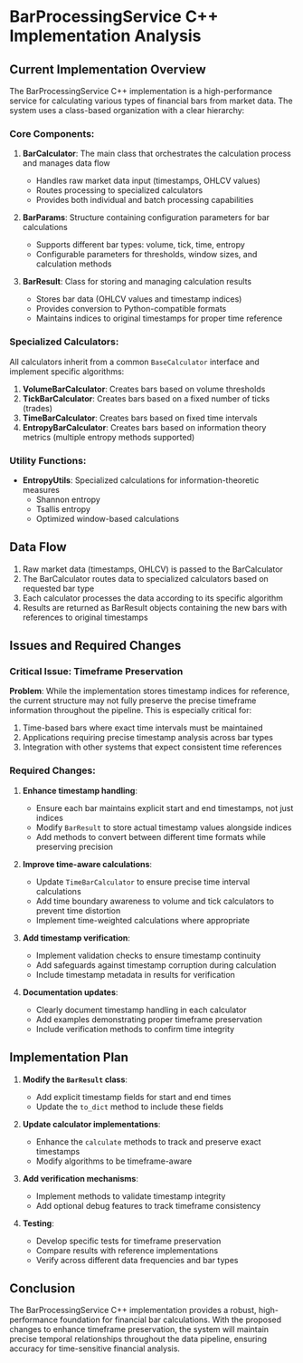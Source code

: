 # BarProcessingService C++ Implementation Analysis

## Current Implementation Overview

The BarProcessingService C++ implementation is a high-performance service for calculating various types of financial bars from market data. The system uses a class-based organization with a clear hierarchy:

### Core Components:

1. **BarCalculator**: The main class that orchestrates the calculation process and manages data flow
   - Handles raw market data input (timestamps, OHLCV values)
   - Routes processing to specialized calculators
   - Provides both individual and batch processing capabilities

2. **BarParams**: Structure containing configuration parameters for bar calculations
   - Supports different bar types: volume, tick, time, entropy
   - Configurable parameters for thresholds, window sizes, and calculation methods

3. **BarResult**: Class for storing and managing calculation results
   - Stores bar data (OHLCV values and timestamp indices)
   - Provides conversion to Python-compatible formats
   - Maintains indices to original timestamps for proper time reference

### Specialized Calculators:

All calculators inherit from a common `BaseCalculator` interface and implement specific algorithms:

1. **VolumeBarCalculator**: Creates bars based on volume thresholds
2. **TickBarCalculator**: Creates bars based on a fixed number of ticks (trades)
3. **TimeBarCalculator**: Creates bars based on fixed time intervals
4. **EntropyBarCalculator**: Creates bars based on information theory metrics (multiple entropy methods supported)

### Utility Functions:

- **EntropyUtils**: Specialized calculations for information-theoretic measures
  - Shannon entropy
  - Tsallis entropy
  - Optimized window-based calculations

## Data Flow

1. Raw market data (timestamps, OHLCV) is passed to the BarCalculator
2. The BarCalculator routes data to specialized calculators based on requested bar type
3. Each calculator processes the data according to its specific algorithm
4. Results are returned as BarResult objects containing the new bars with references to original timestamps

## Issues and Required Changes

### Critical Issue: Timeframe Preservation

**Problem**: While the implementation stores timestamp indices for reference, the current structure may not fully preserve the precise timeframe information throughout the pipeline. This is especially critical for:

1. Time-based bars where exact time intervals must be maintained
2. Applications requiring precise timestamp analysis across bar types
3. Integration with other systems that expect consistent time references

### Required Changes:

1. **Enhance timestamp handling**:
   - Ensure each bar maintains explicit start and end timestamps, not just indices
   - Modify `BarResult` to store actual timestamp values alongside indices
   - Add methods to convert between different time formats while preserving precision

2. **Improve time-aware calculations**:
   - Update `TimeBarCalculator` to ensure precise time interval calculations
   - Add time boundary awareness to volume and tick calculators to prevent time distortion
   - Implement time-weighted calculations where appropriate

3. **Add timestamp verification**:
   - Implement validation checks to ensure timestamp continuity
   - Add safeguards against timestamp corruption during calculation
   - Include timestamp metadata in results for verification

4. **Documentation updates**:
   - Clearly document timestamp handling in each calculator
   - Add examples demonstrating proper timeframe preservation
   - Include verification methods to confirm time integrity

## Implementation Plan

1. **Modify the `BarResult` class**: 
   - Add explicit timestamp fields for start and end times
   - Update the `to_dict` method to include these fields

2. **Update calculator implementations**:
   - Enhance the `calculate` methods to track and preserve exact timestamps
   - Modify algorithms to be timeframe-aware

3. **Add verification mechanisms**:
   - Implement methods to validate timestamp integrity
   - Add optional debug features to track timeframe consistency

4. **Testing**:
   - Develop specific tests for timeframe preservation
   - Compare results with reference implementations
   - Verify across different data frequencies and bar types

## Conclusion

The BarProcessingService C++ implementation provides a robust, high-performance foundation for financial bar calculations. With the proposed changes to enhance timeframe preservation, the system will maintain precise temporal relationships throughout the data pipeline, ensuring accuracy for time-sensitive financial analysis. 
